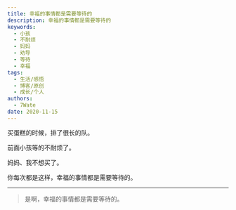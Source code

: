 ```yaml
---
title: 幸福的事情都是需要等待的
description: 幸福的事情都是需要等待的
keywords:
  - 小孩
  - 不耐烦
  - 妈妈
  - 劝导
  - 等待
  - 幸福
tags:
  - 生活/感悟
  - 博客/原创
  - 成长/个人
authors:
  - 7Wate
date: 2020-11-15
---
```


买蛋糕的时候，排了很长的队。

前面小孩等的不耐烦了。

妈妈、我不想买了。

你每次都是这样，幸福的事情都是需要等待的。

---

> 是啊，幸福的事情都是需要等待的。
